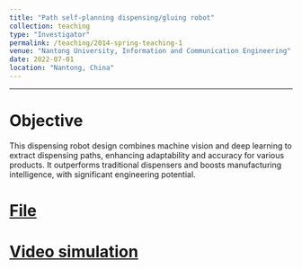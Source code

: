 ```yaml
---
title: "Path self-planning dispensing/gluing robot"
collection: teaching
type: "Investigator"
permalink: /teaching/2014-spring-teaching-1
venue: "Nantong University, Information and Communication Engineering"
date: 2022-07-01
location: "Nantong, China"
---
```


---

Objective
======

This dispensing robot design combines machine vision and deep learning to extract dispensing paths, enhancing adaptability and accuracy for various products. It outperforms traditional dispensers and boosts manufacturing intelligence, with significant engineering potential.

[File](https://miso-soup98.github.io/Jiakai-Z.github.io/files/robot.pdf)
======

[Video simulation](https://youtu.be/Mi6KRezQOXk?si=PQRghMtT72bPK6IF)
======
